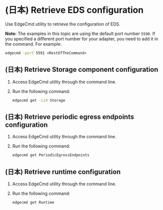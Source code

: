 ﻿---
uid: RetrieveEDSConfiguration1-1
---

# (日本) Retrieve EDS configuration

Use EdgeCmd utility to retrieve the configuration of EDS.

**Note:** The examples in this topic are using the default port number `5590`. If you specified a different port number for your adapter, you need to add it in the command. For example:

```cmd
edgecmd -port 5591 <RestOfTheCommand>
```

## (日本) Retrieve Storage component configuration

1. Access EdgeCmd utility through the command line.
2. Run the following command:

    ```cmd
    edgecmd get -cid Storage
    ```

## (日本) Retrieve periodic egress endpoints configuration

1. Access EdgeCmd utility through the command line.
2. Run the following command:

    ```cmd
    edgecmd get PeriodicEgressEndpoints
    ```

## (日本) Retrieve runtime configuration

1. Access EdgeCmd utility through the command line.
2. Run the following command:

    ```cmd
    edgecmd get Runtime
    ```
